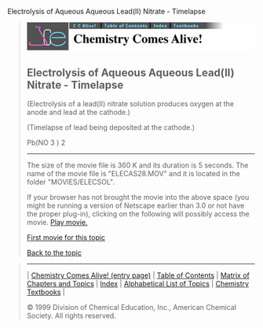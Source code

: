 





 Electrolysis of Aqueous Aqueous Lead(II) Nitrate - Timelapse
 



> ![Chemistry Comes Alive!](ccahead.gif)
> 
> 
> 
> 
> 
> 
> 
> 
> 
> ## Electrolysis of Aqueous Aqueous Lead(II) Nitrate - Timelapse
> 
> 
> 
> 
> 
> 
> 
> 
>   
> 
> 
> 
> 
> 
>  (Electrolysis of a lead(II) nitrate solution produces oxygen at the anode and 
lead at the cathode.)
>  
> 
> 
> 
>  (Timelapse of lead being deposited at the cathode.)
>  
> 
> 
> 
>  Pb(NO
>  3 
>  )
>  2 
> 
> 
> 
> 
> 
> 
> 
> 
> ---
> 
> 
>  The size of the movie file is 360 K and its duration is 5 seconds. 
The name of the movie file is "ELECAS28.MOV" 
and it is located in the folder "MOVIES/ELECSOL".
>  
> 
> 
> 
>  If your browser has not brought the movie into the above space
(you might be running a version of Netscape earlier than 3.0 or
not have the proper plug-in), clicking on the following will
possibly access the movie.
>  [Play movie.](../../MOVIES/ELECSOL/ELECAS28.MOV) 
> 
> 
> 
> 
> [First movie for this topic](../../MVHTM/ELECSOL/ELECAS02.HTM) 
> 
> 
> 
> 
> 
> 
> 
> [Back to the topic](../../MAIN/ELECSOL/PAGE1.HTM)



> ---
> 
> 
>  |
>  [Chemistry Comes Alive! (entry page)](../../INDEX.HTM) 
>  |
>  [Table of Contents](../../CONTENTS.HTM) 
>  |
>  [Matrix of Chapters and Topics](../../MATRIX.HTM) 
>  |
>  [Index](../../WORDS.HTM) 
>  |
>  [Alphabetical List of Topics](../../ALPHATOP.HTM) 
>  |
>  [Chemistry Textbooks](../../BOOKS.HTM) 
>  |
>  
>  © 1999 Division of Chemical Education, Inc.,
American Chemical Society. All rights reserved.





